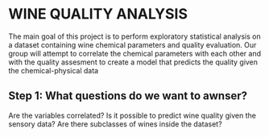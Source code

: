 # WINE QUALITY ANALYSIS

The main goal of this project is to perform exploratory statistical analysis on a dataset containing wine chemical parameters and quality evaluation.
Our group will attempt to correlate the chemical parameters with each other and with the quality assesment to create a model that predicts the quality
given the chemical-physical data

## Step 1: What questions do we want to awnser?
Are the variables correlated?
Is it possible to predict wine quality given the sensory data?
Are there subclasses of wines inside the dataset?
